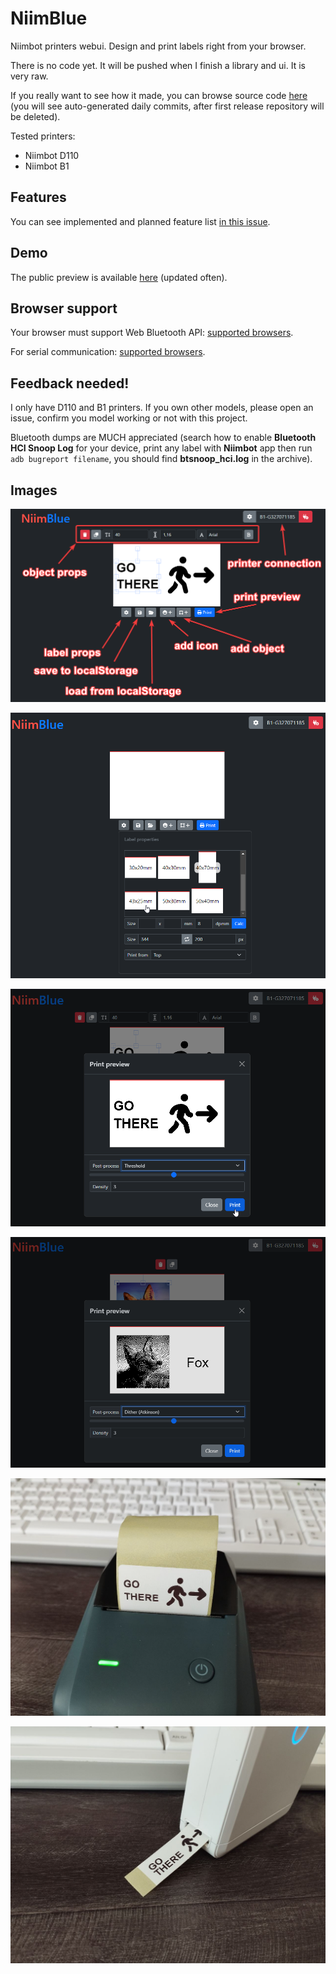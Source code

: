# NiimBlue

Niimbot printers webui. Design and print labels right from your browser.

There is no code yet. It will be pushed when I finish a library and ui. It is very raw.

If you really want to see how it made, you can browse source code [here](https://gitee.mmote.ru/MultiMote/niimblue-nightly) (you will see auto-generated daily commits, after first release repository will be deleted).

Tested printers:

- Niimbot D110
- Niimbot B1

## Features

You can see implemented and planned feature list [in this issue](https://github.com/MultiMote/niimblue/issues/3).

## Demo

The public preview is available [here](https://dev.mmote.ru/niimblue/) (updated often).

## Browser support

Your browser must support Web Bluetooth API: [supported browsers](https://developer.mozilla.org/en-US/docs/Web/API/Web_Bluetooth_API#browser_compatibility).

For serial communication: [supported browsers](https://developer.mozilla.org/en-US/docs/Web/API/Web_Serial_API#browser_compatibility).

## Feedback needed!

I only have D110 and B1 printers. If you own other models, please open an issue, confirm you model working or not with this project.

Bluetooth dumps are MUCH appreciated (search how to enable **Bluetooth HCI Snoop Log** for your device, print any label with **Niimbot** app then run `adb bugreport filename`, you should find **btsnoop_hci.log** in the archive).

## Images

![ui](about/ui.png)

![labels](about/labels.png)

![print_preview](about/print_preview.png)

![dither](about/dither.png)

![printed_b1](about/printed_b1.jpg)

![printed_d110](about/printed_d110.jpg)
